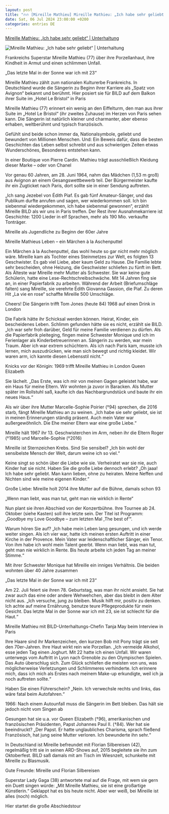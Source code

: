 ```yaml
---
layout: post
title: "🔥🔥 [Mireille Mathieu] Mireille Mathieu: „Ich habe sehr geliebt“ | Unterhaltung"
date: Sat, 06 Jul 2024 23:00:00 +0200
categories: entries DE
---
```

[Mireille Mathieu: „Ich habe sehr geliebt“ | Unterhaltung](https://www.bild.de/unterhaltung/stars-und-leute/mireille-mathieu-ich-habe-sehr-geliebt-66895a1217fb5d4a186bbed6)

![Mireille Mathieu: „Ich habe sehr geliebt“ | Unterhaltung](https://images.bild.de/66895a1217fb5d4a186bbed6/86ca95f98ed98f32e8db901e42f0b5da,f14a6716?w=1280)

Frankreichs Superstar Mireille Mathieu (77) über ihre Porzellanhaut, ihre Kindheit in Armut und einen schlimmen Unfall.

„Das letzte Mal in der Sonne war ich mit 23“

Mireille Mathieu zählt zum nationalen Kulturerbe Frankreichs. In Deutschland wurde die Sängerin zu Beginn ihrer Karriere als „Spatz von Avignon“ bekannt und berühmt. Hier posiert sie für BILD auf dem Balkon ihrer Suite im „Hotel Le Bristol“ in Paris

Mireille Mathieu (77) erinnert ein wenig an den Eiffelturm, den man aus ihrer Suite im „Hotel Le Bristol“ (ihr zweites Zuhause) im Herzen von Paris sehen kann. Die Sängerin ist natürlich kleiner und charmanter, aber ebenso erhaben, weltberühmt und typisch französisch.

Gefühlt sind beide schon immer da, Nationalsymbole, geliebt und bewundert von Millionen Menschen. Und: Ein Beweis dafür, dass die besten Geschichten das Leben selbst schreibt und aus schwierigen Zeiten etwas Wunderschönes, Besonderes entstehen kann.

In einer Boutique von Pierre Cardin. Mathieu trägt ausschließlich Kleidung dieser Marke – oder von Chanel

Vor genau 60 Jahren, am 28. Juni 1964, nahm das Mädchen (1,53 m groß) aus Avignon an einem Gesangswettbewerb teil. Der Bürgermeister kaufte ihr ein Zugticket nach Paris, dort sollte sie in einer Sendung auftreten.

„Ich sang Jezebel von Édith Piaf. Es gab fünf Amateur-Sänger, und das Publikum durfte anrufen und sagen, wer wiederkommen soll. Ich bin siebenmal wiedergekommen, ich habe siebenmal gewonnen“, erzählt Mireille BILD als wir uns in Paris treffen. Der Rest ihrer Ausnahmekarriere ist Geschichte: 1200 Lieder in elf Sprachen, mehr als 190 Mio. verkaufte Tonträger.

Mireille als Jugendliche zu Beginn der 60er Jahre

Mireille Mathieus Leben – ein Märchen à la Aschenputtel

Ein Märchen à la Aschenputtel, das wohl heute so gar nicht mehr möglich wäre. Mireille kam als Tochter eines Steinmetzes zur Welt, es folgten 13 Geschwister. Es gab viel Liebe, aber kaum Geld zu Hause. Die Familie lebte sehr bescheiden, ohne Heizung, die Geschwister schliefen zu fünft im Bett. Als Älteste war Mireille mehr Mutter als Schwester. Sie war keine gute Schülerin, hatte eine Lese-Rechtschreibschwäche. Mit 14 Jahren fing sie an, in einer Papierfabrik zu arbeiten. Während der Arbeit (Briefumschläge falten) sang Mireille, sie verehrte Édith Giovanna Gassion, die Piaf. Zu deren Hit „La vie en rose“ schaffte Mireille 500 Umschläge.

Cheers! Die Sängerin trifft Tom Jones (heute 84) 1968 auf einen Drink in London

Die Fabrik hätte ihr Schicksal werden können. Heirat, Kinder, ein bescheidenes Leben. Schlimm gefunden hätte sie es nicht, erzählt sie BILD. „Ich war sehr froh darüber, Geld für meine Familie verdienen zu dürfen. Als die Papierfabrik pleiteging, fingen meine Schwester Monique und ich im Ferienlager als Kinderbetreuerinnen an. Sängerin zu werden, war mein Traum. Aber ich war extrem schüchtern. Als ich nach Paris kam, musste ich lernen, mich auszudrücken, wie man sich bewegt und richtig kleidet. Wir waren arm, ich kannte diesen Lebensstil nicht.“

Knicks vor der Königin: 1969 trifft Mireille Mathieu in London Queen Elizabeth

Sie lächelt. „Das Erste, was ich mir von meinen Gagen geleistet habe, war ein Haus für meine Eltern. Wir wohnten ja zuvor in Baracken. Als Mutter später im Rollstuhl saß, kaufte ich das Nachbargrundstück und baute ihr ein neues Haus.“

Als wir über ihre Mutter Marcelle-Sophie Poirier (†94) sprechen, die 2016 starb, fängt Mireille Mathieu an zu weinen. „Ich habe sie sehr geliebt, sie ist in meinen Erinnerungen ständig präsent. Auch mein Vater war außergewöhnlich. Die Ehe meiner Eltern war eine große Liebe.“

Mireille hält 1967 ihr 13. Geschwisterchen im Arm, neben ihr die Eltern Roger (†1985) und Marcelle-Sophie (†2016)

Mireille ist Sternzeichen Krebs. Sind Sie sensibel? „Ich bin wohl der sensibelste Mensch der Welt, darum weine ich so viel.“

Keine singt so schön über die Liebe wie sie. Verheiratet war sie nie, auch Kinder hat sie nicht. Haben Sie die große Liebe dennoch erlebt? „Oh jaaa! Ich habe sehr geliebt. Man kann lieben, ohne zu heiraten. Meine Neffen und Nichten sind wie meine eigenen Kinder.“

Große Liebe: Mireille holt 2014 ihre Mutter auf die Bühne, damals schon 93

„Wenn man liebt, was man tut, geht man nie wirklich in Rente“

Nun plant sie ihren Abschied von der Konzertbühne. Ihre Tournee ab 24. Oktober (siehe Kasten) soll ihre letzte sein. Der Titel ist Programm: „Goodbye my Love Goodbye – zum letzten Mal ,The best of‘“.

Warum hören Sie auf? „Ich habe mein Leben lang gesungen, und ich werde weiter singen. Als ich vier war, hatte ich meinen ersten Auftritt in einer Kirche in der Provence. Mein Vater war leidenschaftlicher Sänger, ein Tenor. Von ihm habe ich wohl mein Talent geerbt. Wenn man liebt, was man tut, geht man nie wirklich in Rente. Bis heute arbeite ich jeden Tag an meiner Stimme.“

Mit ihrer Schwester Monique hat Mireille ein inniges Verhältnis. Die beiden wohnten über 40 Jahre zusammen

„Das letzte Mal in der Sonne war ich mit 23“

Am 22. Juli feiert sie ihren 78. Geburtstag, was man ihr nicht ansieht. Sie hat zwar auch das eine oder andere Wehwehchen, aber das bleibt in dem Alter nicht aus. „Ich versuche, jung zu bleiben. Musik hilft mir, positiv zu denken. Ich achte auf meine Ernährung, benutze teure Pflegeprodukte für mein Gesicht. Das letzte Mal in der Sonne war ich mit 23, sie ist schlecht für die Haut.“

Mireille Mathieu mit BILD-Unterhaltungs-Chefin Tanja May beim Interview in Paris

Ihre Haare sind ihr Markenzeichen, den kurzen Bob mit Pony trägt sie seit den 70er-Jahren. Ihre Haut wirkt rein wie Porzellan. „Ich vermeide Alkohol, esse jeden Tag einen Joghurt. Mit 22 hatte ich einen Unfall. Wir waren unterwegs vom Auftritt in Lyon nach Grenoble zu den Olympischen Spielen. Das Auto überschlug sich. Zum Glück schliefen die meisten von uns, was möglicherweise Verletzungen und Schlimmeres verhinderte. Ich erinnere mich, dass ich mich als Erstes nach meinem Make-up erkundigte, weil ich ja noch auftreten sollte.“

Haben Sie einen Führerschein? „Nein. Ich verwechsle rechts und links, das wäre fatal beim Autofahren.“

1966: Nach einem Autounfall muss die Sängerin im Bett bleiben. Das hält sie jedoch nicht vom Singen ab

Gesungen hat sie u.a. vor Queen Elizabeth (†96), amerikanischen und französischen Präsidenten, Papst Johannes Paul II. (†84). Wer hat sie beeindruckt? „Der Papst. Er hatte unglaubliches Charisma, sprach fließend Französisch, hat jung seine Mutter verloren. Ich bewunderte ihn sehr.“

In Deutschland ist Mireille befreundet mit Florian Silbereisen (42), regelmäßig tritt sie in seinen ARD-Shows auf, 2015 begleitete sie ihn zum Oktoberfest. BILD saß damals mit am Tisch im Wiesnzelt, schunkelte mit Mireille zu Blasmusik.

Gute Freunde: Mireille und Florian Silbereisen

Superstar Lady Gaga (38) antwortete mal auf die Frage, mit wem sie gern ein Duett singen würde: „Mit Mireille Mathieu, sie ist eine großartige Künstlerin.“ Geklappt hat es bis heute nicht. Aber wer weiß, bei Mireille ist alles (noch) möglich.

Hier startet die große Abschiedstour


